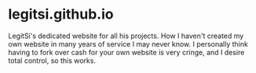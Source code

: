 # legitsi.github.io
LegitSi's dedicated website for all his projects. How I haven't created my own website in many years of service I may never know. I personally think having to fork over cash for your own website is very cringe, and I desire total control, so this works.
